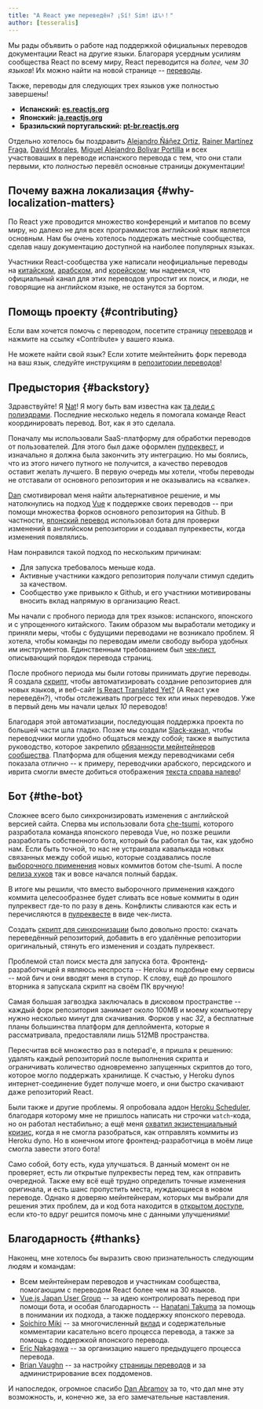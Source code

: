 ```yaml
---
title: "А React уже переведён? ¡Sí! Sim! はい！"
author: [tesseralis]
---
```


Мы рады объявить о работе над поддержкой официальных переводов документации React на другие языки. Благораря усердным усилиям сообщества React по всему миру, React переводится на *более, чем 30 языков*! Их можно найти на новой странице -- [переводы](/languages).

Также, переводы для следующих трех языков уже полностью завершены!

* **Испанский: [es.reactjs.org](https://es.reactjs.org)**
* **Японский: [ja.reactjs.org](https://ja.reactjs.org)**
* **Бразильский португальский: [pt-br.reactjs.org](https://pt-br.reactjs.org)**

Отдельно хотелось бы поздравить [Alejandro Ñáñez Ortiz](https://github.com/alejandronanez), [Rainer Martínez Fraga](https://github.com/carburo), [David Morales](https://github.com/dmorales), [Miguel Alejandro Bolivar Portilla](https://github.com/Darking360) и всех участвоваших в переводе испанского перевода с тем, что они стали первыми, кто *полностью* перевёл основные страницы документации!

## Почему важна локализация {#why-localization-matters}

По React уже проводится множество конференций и митапов по всему миру, но далеко не для всех программистов английский язык является основным. Нам бы очень хотелось поддержать местные сообщества, сделав нашу документацию доступной на наиболее популярных языках.

Участники React-сообщества уже написали неофициальные переводы на [китайском](https://github.com/discountry/react), [арабском](https://wiki.hsoub.com/React), and [корейском](https://github.com/reactjs/ko.reactjs.org/issues/4); мы надеемся, что официальный канал для этих переводов упростит их поиск, и люди, не говорящие на английском языке, не останутся за бортом.

## Помощь проекту {#contributing}

Если вам хочется помочь с переводом, посетите страницу [переводов](/languages) и нажмите на ссылку «‎Contribute»‎ у вашего языка.

Не можете найти свой язык? Если хотите мейнтейнить форк перевода на ваш язык, следуйте инструкциям в [репозитории переводов](https://github.com/reactjs/reactjs.org-translation#starting-a-new-translation)!

## Предыстория {#backstory}

Здравствуйте! Я [Nat](https://twitter.com/tesseralis)! Я могу быть вам известна как [та леди с полиэдрами](https://www.youtube.com/watch?v=Ew-UzGC8RqQ). Последние несколько недель я помогала команде React координировать перевод. Вот, как я это сделала.

Поначалу мы использовали SaaS-платформу для обработки переводов от пользователей. Для этого был даже оформлен [пулреквест](https://github.com/reactjs/reactjs.org/pull/873), и изначально я должна была закончить эту интеграцию. Но мы боялись, что из этого ничего путного не получится, а качество переводов оставит желать лучшего. В первую очередь мы хотели, чтобы переводы не отставали от основного репозитория и не оказывались на «‎свалке».

[Dan](https://twitter.com/dan_abramov) смотивировал меня найти альтернативное решение, и мы натолкнулись на подход [Vue](https://vuejs.org) к поддержке своих переводов -- при помощи множества форков основного репозитория на Github. В частности, [японский перевод](https://jp.vuejs.org) использовал бота для проверки изменений в английском репозитории и создавал пулреквесты, когда изменения появлялись.

Нам понравился такой подход по нескольким причинам:

* Для запуска требовалось меньше кода.
* Активные участники каждого репозитория получали стимул сдедить за качеством.
* Сообщество уже привыкло к Github, и его участники мотивированы вносить вклад напрямую в организацию React.

Мы начали с пробного периода для трех языков: испанского, японского и с упрощенного китайского. Таким образом мы выработали методику и приняли меры, чтобы с будущими переводами не возникало проблем. Я хотела, чтобы команды по переводам имели свободу выбора удобных им инструментов. Единственным требованием был [чек-лист](https://github.com/reactjs/reactjs.org-translation/blob/master/PROGRESS.template.md), описывающий порядок перевода страниц.

После пробного периода мы были готовы принимать другие переводы. Я создала [скрипт](https://github.com/reactjs/reactjs.org-translation/blob/master/scripts/create.js), чтобы автоматизировать создание репозиториев для новых языков, и веб-сайт [Is React Translated Yet?](https://isreacttranslatedyet.com) (А React уже переведён?), чтобы отслеживать прогресс тех или иных переводов. Уже в первый день мы начали целых *10* переводов!

Благодаря этой автоматизации, последующая поддержка проекта по большей части шла гладко. Позже мы создали [Slack-канал](https://rt-slack-invite.herokuapp.com), чтобы переводчики могли удобно общаться между собой; также я выпустила руководство, которое закрепило [обязанности мейнтейнеров сообщества](https://github.com/reactjs/reactjs.org-translation/blob/master/maintainer-guide.md). Платформа для общения между переводчиками себя показала отлично -- к примеру, переводчики арабского, персидского и иврита смогли вместе добиться отображения [текста справа налево](https://en.wikipedia.org/wiki/Right-to-left)!

## Бот {#the-bot}

Сложнее всего было синхронизировать изменения с английской версией сайта. Сперва мы использовали бота [che-tsumi](https://github.com/vuejs-jp/che-tsumi), которого разработала команда японского перевода Vue, но позже решили разработать собственного бота, который бы работал бы так, как удобно нам. Если быть точной, то нас не устраивала кавалькада новых связанных между собой ишью, которые создавались после [выборочного применения](https://git-scm.com/docs/git-cherry-pick) новых коммитов ботом che-tsumi. А после [релиза хуков](/blog/2019/02/06/react-v16.8.0.html) так и вовсе начался полный бардак.

В итоге мы решили, что вместо выборочного применения каждого коммита целесообразнее будет сливать все новые коммиты в один пулреквест где-то по разу в день. Конфликты сливаются как есть и перечисляются в [пулреквесте](https://github.com/reactjs/pt-BR.reactjs.org/pull/114) в виде чек-листа.

Создать [скрипт для синхронизации](https://github.com/reactjs/reactjs.org-translation/blob/master/scripts/sync.js) было довольно просто: скачать переведённый репозиторий, добавить в его удалённые репозитории оригинальный, стянуть его изменения и создать пулреквест.

Проблемой стал поиск места для запуска бота. Фронтенд-разработчицей я являюсь неспроста -- Heroku и подобные ему сервисы -- мой бич и они вводят меня в ступор. К слову, ещё до прошлого вторника я запускала скрипт на своём ПК вручную!

Самая большая загвоздка заключалась в дисковом пространстве -- каждый форк репозитория занимает около 100MB и моему компьютеру нужно несколько минут для скачивания. Форков у нас *32*, а бесплатные планы большинства платформ для деплоймента, которые я рассматривала, предоставляли лишь 512MB пространства.

Пересчитав всё множество раз в notepad'е, я пришла к решению: удалять каждый репозиторий после выполнения скрипта и ограничивать количество одновременно запущенных скриптов до того, которое могло поддержать хранилище. К счастью, у Heroku dynos интернет-соединение будет получше моего, и они быстро скачивают даже репозиторий React.

Были также и другие проблемы. Я опробовала аддон [Heroku Scheduler](https://elements.heroku.com/addons/scheduler), благодаря которому мне не пришлось написать ни строчки `watch`-кода, но он работал нестабильно; а ещё меня [охватил экзистенциальный кризис](https://twitter.com/tesseralis/status/1097387938088796160), когда я не смогла разобраться, как отправлять коммиты из Heroku dyno. Но в конечном итоге фронтенд-разработчица в моём лице смогла завести этого бота!

Само собой, боту есть, куда улучшаться. В данный момент он не проверяет, есть ли открытые пулреквесты перед тем, как отправить очередной. Также ему всё ещё трудно определить точные изменения оригинала, и есть шанс пропустить места, нуждающиеся в новом переводе. Однако я доверяю мейнтейнерам, которых мы выбрали для решения этих проблем, да и код бота находится в [открытом доступе](https://github.com/reactjs/reactjs.org-translation), если кто-то вдруг решится помочь мне с данными улучшениями!

## Благодарность {#thanks}

Наконец, мне хотелось бы выразить свою признательность следующим людям и командам:

* Всем мейнтейнерам переводов и участникам сообщества, помогающим с переводом React более чем на 30 языков.
* [Vue.js Japan User Group](https://github.com/vuejs-jp) -- за идею контролировать перевод при помощи бота, и особая благодарность -- [Hanatani Takuma](https://github.com/potato4d) за помощь в понимании их подхода, а также поддержку японского перевода.
* [Soichiro Miki](https://github.com/smikitky) -- за многочисленный [вклад](https://github.com/reactjs/reactjs.org/pull/1636) и содержательные комментарии касательно всего процесса перевода, а также за помощь с поддержкой японского перевода.
* [Eric Nakagawa](https://github.com/ericnakagawa) -- за организацию нашего предыдущего процесса перевода.
* [Brian Vaughn](https://github.com/bvaughn) -- за настройку [страницы переводов](/languages) и за администрирование всех поддоменов.

И напоследок, огромное спасибо [Dan Abramov](https://twitter.com/dan_abramov) за то, что дал мне эту возможность, и, конечно же, за его замечательные наставления.
